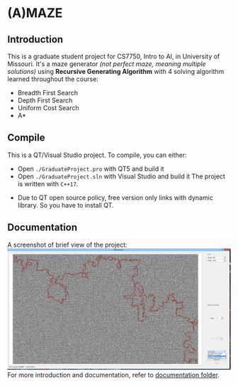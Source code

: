 # (A)MAZE
## Introduction
This is a graduate student project for CS7750, Intro to AI, in University of Missouri. It's a maze generator *(not perfect maze, meaning multiple solutions)* using **Recursive Generating Algorithm** with 4 solving algorithm learned throughout the course:
- Breadth First Search
- Depth First Search
- Uniform Cost Search
- A*
## Compile
This is a QT/Visual Studio project. To compile, you can either:
- Open ``./GraduateProject.pro`` with QT5 and build it
- Open ``./GraduateProject.sln`` with Visual Studio and build it
The project is written with ``C++17``.
* Due to QT open source policy, free version only links with dynamic library. So you have to install QT.
## Documentation
A screenshot of brief view of the project:
![](./images/1.png)  
For more introduction and documentation, refer to [documentation folder](./Documentation/Project%20Report.docx).